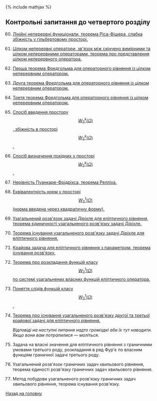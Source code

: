 <!--DEBUG-->

{% include mathjax %}

## Контрольні запитання до четвертого розділу

60. [Лінійні неперервні функціонали, теорема Ріса-Фішера, слабка збіжність у гільбертовому просторі.](lec-28.html#60-лінійні-неперервні-функціонали-теорема-ріса-фішера-слабка-збіжність-у-гільбертовому-просторі)

61. [Цілком неперервні оператори, зв'язок між скінчено вимірними та цілком неперервними операторами, теорема про представлення цілком неперервного оператора.](lec-28.html#61-цілком-неперервні-оператори-звязок-між-скінчено-вимірними-та-цілком-неперервними-операторами-теорема-про-представлення-цілком-неперервного-оператора)

62. [Перша теорема Фредгольма для операторного рівняння із цілком неперервним оператором.](lec-28.html#62-перша-теорема-фредгольма-для-операторного-рівняння-із-цілком-неперервним-оператором)

63. [Друга теорема Фредгольма для операторного рівняння із цілком неперервним оператором.](63-друга-теорема-фредгольма-для-операторного-рівняння-із-цілком-неперервним-оператором)

64. [Третя теорема Фредгольма для операторного рівняння із цілком неперервним оператором.](64-третя-теорема-фредгольма-для-операторного-рівняння-із-цілком-неперервним-оператором)

65. [Спосіб введення простору $$W_2^k (\Omega)$$, збіжність в просторі $$W_2^k (\Omega)$$.](lec-28.html#65-спосіб-введення-простору-w_2k-omega-збіжність-в-просторі-w_2k-omega)

66. [Спосіб визначення похідних у просторі $$W_2^k (\Omega)$$.](lec-28.html#66-спосіб-визначення-похідних-у-просторі-w_2k-omega)

67. [Нерівність Пуанкаре-Фрідріхса, теорема Релліха.](lec-29.html#67-нерівність-пуанкаре-фрідріхса-теорема-релліха)

68. [Еквівалентність норм у просторі $$W_2^1(\Omega)$$ (норма введена через квадратичну форму).](lec-29.html#68-еквівалентність-норм-у-просторі-w_21omega-норма-введена-через-квадратичну-форму)

69. [Узагальнений розв'язок задачі Діріхле для еліптичного рівняння, теорема єдиничності узагальненого розв'язку задачі Діріхле.](lec-29.html#69-узагальнений-розвязок-задачі-діріхле-для-еліптичного-рівняння-теорема-єдиничності-узагальненого-розвязку-задачі-діріхле)

70. [Теорема існування узагальненого розв'язку задачі Діріхле для еліптичного рівняння.](lec-29.html#70-теорема-існування-узагальненого-розвязку-задачі-діріхле-для-еліптичного-рівняння)

71. [Крайова задача для еліптичного рівняння з параметром, теорема існування розв'язку.](lec-30.html#71-крайова-задача-для-еліптичного-рівняння-з-параметром-теорема-існування-розвязку)

72. [Теорема про розкладання функцій класу $$W_2^1 (\Omega)$$ по системі узагальнених власних функцій еліптичного оператора.](lec-30.html#72-теорема-про-розкладання-функцій-класу-w_21-omega-по-системі-узагальнених-власних-функцій-еліптичного-оператора)

73. [Поняття слідів функцій класу $$W_2^1 (\Omega)$$.](lec-30.html#73-поняття-слідів-функцій-класу-w_21-omega)

74. [Теорема про існування узагальненого розв'язку другої та третьої крайової задачі для еліптичного рівняння.](lec-30.html#74-теорема-про-існування-узагальненого-розвязку-другої-та-третьої-крайової-задачі-для-еліптичного-рівняння)

	_Відповіді на наступні питання надто громіздкі аби їх тут наводити. Якщо вони вам потрапилися &mdash; моліться._

75. Задача на власні значення для еліптичного рівняння з граничними умовами третього роду,  розкладання в ряд Фур'є по власним функціям граничної задачі третього роду.

76. Узагальнений розв'язок граничних задач хвильового рівняння, теорема єдиності розв'язку граничних задач хвильового рівняння.

77. Метод побудови узагальненого розв'язку граничних задач хвильового рівняння, теорема існування розв'язку.

[Назад на головну](../README.md)
